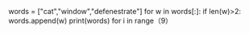 words = ["cat","window","defenestrate"]
for w in words[:]:
    if len(w)>2:
        words.append(w)
print(words)
for i in range（9）
